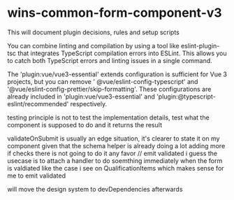 # wins-common-form-component-v3

This will document plugin decisions, rules and setup scripts

You can combine linting and compilation by using a tool like eslint-plugin-tsc that integrates TypeScript compilation
errors into ESLint. This allows you to catch both TypeScript errors and linting issues in a single command.

The 'plugin:vue/vue3-essential' extends configuration is sufficient for Vue 3 projects, but you can remove '
@vue/eslint-config-typescript' and '@vue/eslint-config-prettier/skip-formatting'. These configurations are already
included in 'plugin:vue/vue3-essential' and 'plugin:@typescript-eslint/recommended' respectively.

testing principle is not to test the implementation details, test what the component is supposed to do and it returns
the result

validateOnSubmit is usually an edge situation, it's clearer to state it on my component given that the schema helper is
already
doing a lot
adding more if checks there is not going to do it any favor
// emit validated
i guess the usecase is to attach a handler to do soemthing immediately when the form is valdiated
like the case i see on QualificationItems which makes sense for me to emit validated

will move the design system to devDependencies afterwards
